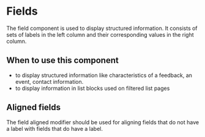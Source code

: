 # Fields

The field component is used to display structured information. It consists of
sets of labels in the left column and their corresponding values in the right
column.

## When to use this component

- to display structured information like characteristics of a feedback, an
  event, contact information.
- to display information in list blocks used on filtered list pages

## Aligned fields

The field aligned modifier should be used for aligning fields that do not have a
label with fields that do have a label.
